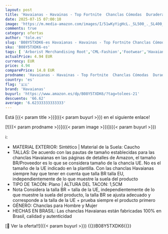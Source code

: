 ```yaml
---
layout: post
title: 'Havaianas - Havainas - Top Fortnite  Chanclas Cómodas  Duraderas y Ligeras  Diseño con los Momentos Icónicos del Juego  Suela Antideslizante  Adultos Unisex'
date: 2025-07-15 07:00:10
image: 'https://m.media-amazon.com/images/I/51wKyYigHcL._SL500_._SL400_.jpg'
comments: true
category: ofertas
author: 'tole.es'
slug: 'B08Y5TXDK6-es Havaianas - Havainas - Top Fortnite Chanclas Cómodas...'
sku: 'B08Y5TXDK6-es'
tags: [ 'Arborist Merchandising Root','CML-Fashion','Footwear','Havaianas','Mens Fashion','Moda','Moda Hombre','Sandalias de dedo para hombre','Selección de calzado para el verano','Self Service','Special Features Stores','Top Brands Fashion Men','Top Brands Fashion Mens Footwear','Top Brands Fashion Selection','Zapatos para hombre','c8538d25-3af9-48d3-aeff-5f3ce5572a36_0','c8538d25-3af9-48d3-aeff-5f3ce5572a36_1901','c8538d25-3af9-48d3-aeff-5f3ce5572a36_2101','c8538d25-3af9-48d3-aeff-5f3ce5572a36_4401','c8538d25-3af9-48d3-aeff-5f3ce5572a36_9001','chanclas','havaianas','🇪🇸', ]
actualPrice: 4.94 EUR
currency: EUR
price: 4.94
comparePrice: 14.8 EUR
prodname: 'Havaianas - Havainas - Top Fortnite  Chanclas Cómodas  Duraderas y Ligeras  Diseño con los Momentos Icónicos del Juego  Suela Antideslizante  Adultos Unisex'
country: 'es'
flag: '🇪🇸'
brand: 'Havaianas'
buyurl: 'https://www.amazon.es/dp/B08Y5TXDK6/?tag=tolees-21'
descuento: '66.62'
average: '6.62333333333333'
---
```


Está [{{< param title >}}]({{< param buyurl >}}) en el siguiente enlace!

[![{{< param prodname >}}]({{< param image >}})]({{< param buyurl >}})

ℹ️:

- MATERIAL EXTERIOR: Sintético | Material de la Suela: Caucho
- TALLAS: De acuerdo con las pautas de tamaño establecidas para las chanclas Havaianas en las páginas de detalles de Amazon, el tamaño BR/Proveedor es lo que se considera tamaño de la chancla UE. No es el tamaño de la UE indicado en la plantilla. Con las chanclas Havaianas siempre hay que tener en cuenta que talla BR talla EU, independientemente de lo que muestre la suela del producto
- TIPO DE TACÓN: Plano | ALTURA DEL TACON: 1,5CM
- Nota Considera la talla BR = talla de la UE, independientemente de lo que muestre la suela del producto, la talla BR se ajusta adecuado y corresponde a la talla de la UE + prueba siempre el producto primero
- GÉNERO: Chanclas para Hombre y Mujer
- HECHAS EN BRASIL: Las chanclas Havaianas están fabricadas 100% en Brasil, calidad y autenticidad

[🛒 Ver la oferta!!]({{< param buyurl >}})
{{<world>}}B08Y5TXDK6{{</world>}}
